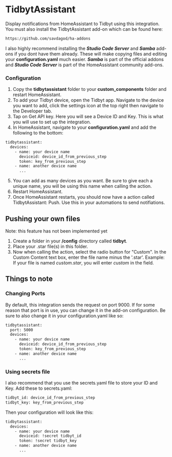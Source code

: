 # TidbytAssistant
Display notifications from HomeAssistant to Tidbyt using this integration. You must also install the TidbytAssistant add-on which can be found here:

```txt
https://github.com/savdagod/ha-addons
```

I also highly recommend installing the ***Studio Code Server*** and ***Samba*** add-ons if you dont have them already. These will make copying files and editing your **configuration.yaml** much easier. ***Samba*** is part of the official addons and ***Studio Code Server*** is part of the HomeAssistant community add-ons.



### Configuration
1. Copy the **tidbytassistant** folder to your **custom_components** folder and restart HomeAssistant.
2. To add your Tidbyt device, open the Tidbyt app. Navigate to the device you want to add, click the settings icon at the top right then navigate to the Developer tab.
3. Tap on Get API key. Here you will see a Device ID and Key. This is what you will use to set up the integration.
4. In HomeAssistant, navigate to your **configuration.yaml** and add the following to the bottom:
```txt
tidbytassistant:
  devices:
    - name: your device name
      deviceid: device_id_from_previous_step
      token: key_from_previous_step
    - name: another device name
      ...
```
5. You can add as many devices as you want. Be sure to give each a unique name, you will be using this name when calling the action.
6. Restart HomeAssistant.
7. Once HomeAssistant restarts, you should now have a action called TidbytAssistant: Push. Use this in your automations to send notifiations.

## Pushing your own files
Note: this feature has not been implemented yet

1. Create a folder in your **/config** directory called **tidbyt**.
2. Place your .star file(s) in this folder.
3. Now when calling the action, select the radio button for "Custom". In the Custom Content text box, enter the file name minus the '.star'. Example: If your file is named *custom.star*, you will enter *custom* in the field.


## Things to note
### Changing Ports
By default, this integration sends the request on port 9000. If for some reason that port is in use, you can change it in the add-on configuration. Be sure to also change it in your configuration.yaml like so:
```txt
tidbytassistant:
  port: 5000
  devices:
    - name: your device name
      deviceid: device_id_from_previous_step
      token: key_from_previous_step
    - name: another device name
      ...
```

### Using secrets file
I also recommend that you use the secrets.yaml file to store your ID and Key. Add these to secrets.yaml:
```txt
tidbyt_id: device_id_from_previous_step
tidbyt_key: key_from_previous_step
```
Then your configuration will look like this:
```txt
tidbytassistant:
  devices:
    - name: your device name
      deviceid: !secret tidbyt_id
      token: !secret tidbyt_key
    - name: another device name
      ...
```
